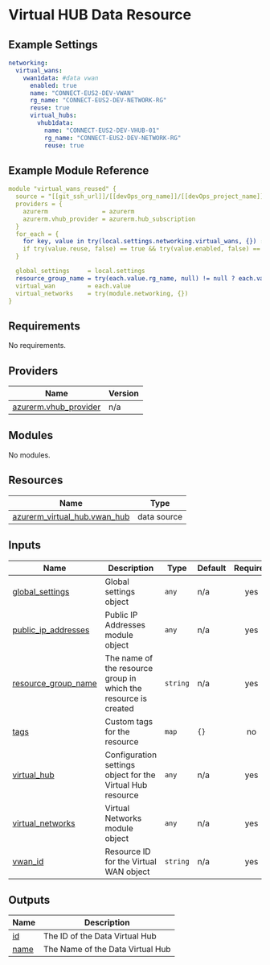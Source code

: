 # Virtual HUB Data Resource

## Example Settings
```yaml
networking:
  virtual_wans:
    vwan1data: #data vwan
      enabled: true
      name: "CONNECT-EUS2-DEV-VWAN"
      rg_name: "CONNECT-EUS2-DEV-NETWORK-RG"
      reuse: true
      virtual_hubs:
        vhub1data:
          name: "CONNECT-EUS2-DEV-VHUB-01"
          rg_name: "CONNECT-EUS2-DEV-NETWORK-RG"
          reuse: true
```

## Example Module Reference

```yaml
module "virtual_wans_reused" {
  source = "[[git_ssh_url]]/[[devOps_org_name]]/[[devOps_project_name]]/[[devOps_repo_name]]//modules/networking/virtual_wan_reused"
  providers = {
    azurerm               = azurerm
    azurerm.vhub_provider = azurerm.hub_subscription
  }
  for_each = {
    for key, value in try(local.settings.networking.virtual_wans, {}) : key => value
    if try(value.reuse, false) == true && try(value.enabled, false) == true
  }

  global_settings     = local.settings
  resource_group_name = try(each.value.rg_name, null) != null ? each.value.rg_name : try(each.value.resource_group_key, null) != null ? local.resource_groups[each.value.resource_group_key].name : null
  virtual_wan         = each.value
  virtual_networks    = try(module.networking, {})
}
```

<!-- BEGIN_TF_DOCS -->
## Requirements

No requirements.

## Providers

| Name | Version |
|------|---------|
| <a name="provider_azurerm.vhub_provider"></a> [azurerm.vhub\_provider](#provider\_azurerm.vhub\_provider) | n/a |

## Modules

No modules.

## Resources

| Name | Type |
|------|------|
| [azurerm_virtual_hub.vwan_hub](https://registry.terraform.io/providers/hashicorp/azurerm/latest/docs/data-sources/virtual_hub) | data source |

## Inputs

| Name | Description | Type | Default | Required |
|------|-------------|------|---------|:--------:|
| <a name="input_global_settings"></a> [global\_settings](#input\_global\_settings) | Global settings object | `any` | n/a | yes |
| <a name="input_public_ip_addresses"></a> [public\_ip\_addresses](#input\_public\_ip\_addresses) | Public IP Addresses module object | `any` | n/a | yes |
| <a name="input_resource_group_name"></a> [resource\_group\_name](#input\_resource\_group\_name) | The name of the resource group in which the resource is created | `string` | n/a | yes |
| <a name="input_tags"></a> [tags](#input\_tags) | Custom tags for the resource | `map` | `{}` | no |
| <a name="input_virtual_hub"></a> [virtual\_hub](#input\_virtual\_hub) | Configuration settings object for the Virtual Hub resource | `any` | n/a | yes |
| <a name="input_virtual_networks"></a> [virtual\_networks](#input\_virtual\_networks) | Virtual Networks module object | `any` | n/a | yes |
| <a name="input_vwan_id"></a> [vwan\_id](#input\_vwan\_id) | Resource ID for the Virtual WAN object | `string` | n/a | yes |

## Outputs

| Name | Description |
|------|-------------|
| <a name="output_id"></a> [id](#output\_id) | The ID of the Data Virtual Hub |
| <a name="output_name"></a> [name](#output\_name) | The Name of the Data Virtual Hub |
<!-- END_TF_DOCS -->